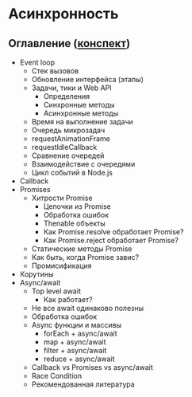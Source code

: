 # Асинхронность

## Оглавление ([конспект](https://www.notion.so/db67548d803a415e8d314722c2a03186?pvs=4))


- Event loop
  - Стек вызовов
  - Обновление интерфейса (этапы)
  - Задачи, тики и Web API
    - Определения
    - Синхронные методы
    - Асинхронные методы
  - Время на выполнение задачи
  - Очередь микрозадач
  - requestAnimationFrame
  - requestIdleCallback
  - Сравнение очередей
  - Взаимодействие с очередями
  - Цикл событий в Node.js
- Callback
- Promises
  - Хитрости Promise
    - Цепочки из Promise
    - Обработка ошибок
    - Thenable объекты
    - Как Promise.resolve обработает Promise?
    - Как Promise.reject обработает Promise?
  - Статические методы Promise
  - Как быть, когда Promise завис?
  - Промисификация
- Корутины
- Async/await
  - Top level await
    - Как работает?
  - Не все await одинаково полезны
  - Обработка ошибок
  - Async функции и массивы
    - forEach + async/await
    - map + async/await
    - filter + async/await
    - reduce + async/await
  - Callback vs Promises vs async/await
  - Race Condition
  - Рекомендованная литература
